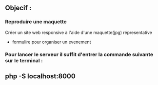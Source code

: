 ## Objecif : 

### Reproduire une maquette

Créer un site web responsive à l'aide d'une maquette(jpg) répresentative 
- formulire pour organiser un evenement





### Pour lancer le serveur il suffit d'entrer la commande suivante sur le terminal :  
## php -S localhost:8000
